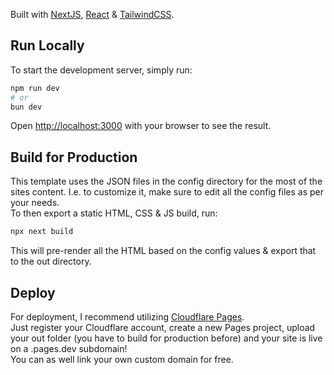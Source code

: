 Built with [NextJS](https://nextjs.org), [React](https://react.dev/) & [TailwindCSS](https://tailwindcss.com/).

## Run Locally

To start the development server, simply run:

```bash
npm run dev
# or
bun dev
```

Open [http://localhost:3000](http://localhost:3000) with your browser to see the result.

## Build for Production

This template uses the JSON files in the config directory for the most of the sites content.
I.e. to customize it, make sure to edit all the config files as per your needs.\
To then export a static HTML, CSS & JS build, run:

```bash
npx next build
```

This will pre-render all the HTML based on the config values & export that to the out directory.

## Deploy

For deployment, I recommend utilizing [Cloudflare Pages](https://pages.cloudflare.com/).\
Just register your Cloudflare account, create a new Pages project, upload your out folder (you have to build for production before) and your site is live on a .pages.dev subdomain!\
You can as well link your own custom domain for free.